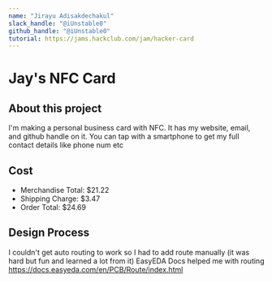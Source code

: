 ```yaml
---
name: "Jirayu Adisakdechakul"
slack_handle: "@iUnstable0"
github_handle: "@iUnstable0"
tutorial: https://jams.hackclub.com/jam/hacker-card
---
```


# Jay's NFC Card

<!-- Describe your board in 2-3 sentences. What are you making? What will it do? -->

## About this project

I'm making a personal business card with NFC. It has my website, email, and github handle on it.
You can tap with a smartphone to get my full contact details like phone num etc

<!-- How much is it going to cost? -->

## Cost

- Merchandise Total: $21.22
- Shipping Charge: $3.47
- Order Total: $24.69

<!-- Tell us a little bit about your design process. What were some challenges? What helped? ***Totally optional*** -->

## Design Process

I couldn't get auto routing to work so I had to add route manually (it was hard but fun and learned a lot from it)
EasyEDA Docs helped me with routing
https://docs.easyeda.com/en/PCB/Route/index.html
